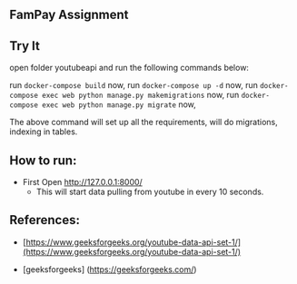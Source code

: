 FamPay Assignment
---


Try It
---

open folder youtubeapi and run the following commands below:

run `docker-compose build` now, 
run `docker-compose up -d` now, 
run `docker-compose exec web python manage.py makemigrations` now, 
run `docker-compose exec web python manage.py migrate` now, 


The above command will set up all the requirements, will do migrations, indexing in tables.





How to run:
---

- First Open http://127.0.0.1:8000/
	- This will start data pulling from youtube in every 10 seconds.



References:
---


- [https://www.geeksforgeeks.org/youtube-data-api-set-1/](https://www.geeksforgeeks.org/youtube-data-api-set-1/)

- [geeksforgeeks] (https://geeksforgeeks.com/)


